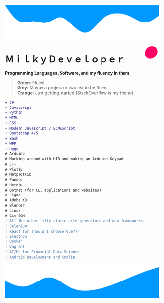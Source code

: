 ![Top waves](https://raw.githubusercontent.com/MilkyDeveloper/dump/main/wave-top.svg)

<img align="right" src="https://github.com/MilkyDeveloper/dump/raw/main/blob1.svg" width="50" height="50">

# ＭｉｌｋｙＤｅｖｅｌｏｐｅｒ

**Programming Languages, Software, and my fluency in them**
> **Green**: Fluent  
> **Grey**: Maybe a project or two left to be fluent  
> **Orange**: Just getting started (StackOverflow is my friend)
```diff
+ C#
+ Javascript
+ Python
+ HTML
+ CSS
+ Modern Javascript / ECMAScript
+ Bootstrap 4/5
+ Bash
+ WPF
+ Hugo
# Arduino
# Mucking around with HID and making an Arduino Keypad
# C++
# Plotly
# Matplotlib
# Pandas
# Heroku
# Dotnet (for CLI applications and websites)
# Figma
# Adobe XD
# Blender
# Linux
# Git SCM
! All the other fifty static site generators and web frameworks
! Selenium
! React (or should I choose Vue?)
! Electron
! Docker
! Vagrant
! AI/ML for Financial Data Science
! Android Development and Kotlin
```

![Bottom waves](https://raw.githubusercontent.com/MilkyDeveloper/dump/main/wave-bottom.svg)
